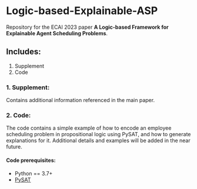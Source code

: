# Logic-based-Explainable-ASP

Repository for the ECAI 2023 paper **A Logic-based Framework for Explainable Agent Scheduling Problems**.

## Includes: 
1. Supplement
2. Code

### 1. Supplement:
Contains additional information referenced in the main paper.
### 2. Code: 
The code contains a simple example of how to encode an employee scheduling problem in propositional logic using PySAT, and how to generate explanations for it.
Additional details and examples will be added in the near future.

#### Code prerequisites:
- Python == 3.7+
- [PySAT](https://pysathq.github.io/)



